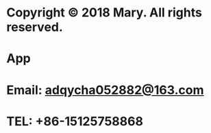 # Copyright © 2018 Mary. All rights reserved.

# App

# Email: adqycha052882@163.com

# TEL: +86-15125758868
